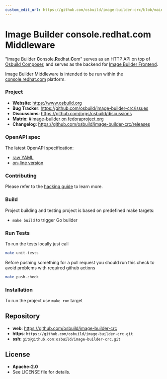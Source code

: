 ```yaml
---
custom_edit_url: https://github.com/osbuild/image-builder-crc/blob/main/README.md
---
```

# Image Builder console.redhat.com Middleware

<!--
[//]: # ( DO NOT MODIFY THIS FILE! )
[//]: # ( This content is generated by `scripts/pull_readmes.py` )
[//]: # ( Rather change the source of this: https://github.com/osbuild/image-builder-crc/blob/main/README.md )
-->

"Image Builder **C**onsole.**R**edhat.**C**om" serves as
an HTTP API on top of [Osbuild Composer](https://github.com/osbuild/osbuild-composer),
and serves as the backend for [Image Builder Frontend](https://github.com/osbuild/image-builder-frontend/).

Image Builder Middleware is intended to be run within the
[console.redhat.com](https://console.redhat.com) platform.

### Project

 * **Website**: https://www.osbuild.org
 * **Bug Tracker**: https://github.com/osbuild/image-builder-crc/issues
 * **Discussions**: https://github.com/orgs/osbuild/discussions
 * **Matrix**: [#image-builder on fedoraproject.org](https://matrix.to/#/#image-builder:fedoraproject.org)
 * **Changelog**: https://github.com/osbuild/image-builder-crc/releases

### OpenAPI spec

The latest OpenAPI specification:

* [raw YAML](https://github.com/osbuild/image-builder-crc/blob/main/internal/v1/api.yaml)
* [on-line version](https://redocly.github.io/redoc/?url=https://raw.githubusercontent.com/osbuild/image-builder-crc/main/internal/v1/api.yaml)

### Contributing

Please refer to the [hacking guide](HACKING.md) to learn more.

### Build

Project building and testing project is based on predefined make targets:

 * `make build` to trigger Go builder

### Run Tests

To run the tests locally just call

```sh
make unit-tests
```

Before pushing something for a pull request you should run this check to avoid problems with required github actions

```sh
make push-check
```

### Installation

To run the project use `make run` target

## Repository

 - **web**:   https://github.com/osbuild/image-builder-crc
 - **https**: `https://github.com/osbuild/image-builder-crc.git`
 - **ssh**:   `git@github.com:osbuild/image-builder-crc.git`

## License

 - **Apache-2.0**
 - See LICENSE file for details.

